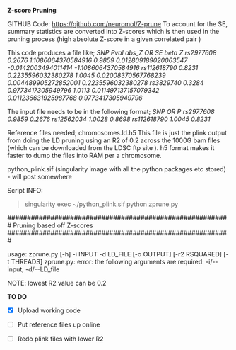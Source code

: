 **Z-score Pruning** 

GITHUB Code: https://github.com/neuromol/Z-prune
To account for the SE, summary statistics are converted into Z-scores which is then used in the pruning process (high absolute Z-score in a given correlated pair ) 

This code produces a file like; 
*SNP Pval abs_Z OR SE beta Z
rs2977608 0.2676 1.1086064370584916 0.9859 0.012809189020063547 -0.0142003494011414 -1.1086064370584916
rs112618790 0.8231 0.2235596032380278 1.0045 0.02008370567768239 0.004489905272852001 0.2235596032380278
rs3829740 0.3284 0.9773417305949796 1.0113 0.011497137157079342 0.011236631925987768 0.9773417305949796*

The input file needs to be in the following format; 
*SNP OR P
rs2977608 0.9859 0.2676
rs12562034 1.0028 0.8698
rs112618790 1.0045 0.8231*

Reference files needed; 
chromosomes.ld.h5  This file is just the plink output from doing the LD pruning using an R2 of 0.2 across the 1000G bam files (which can be downloaded from the LDSC ftp site ). h5 format makes it faster to dump the files into RAM per a chromosome. 

python_plink.sif (singularity image with all the python packages etc stored) - will post somewhere

Script INFO: 
> singularity exec ~/python_plink.sif python zprune.py

#########################################################
Pruning based off Z-scores
#########################################################

usage: zprune.py [-h] -i INPUT -d LD_FILE [-o OUTPUT] [-r2 RSQUARED]
[-t THREADS]
zprune.py: error: the following arguments are required: -i/--input, -d/--LD_file

NOTE: lowest R2 value can be 0.2


**TO DO** 
- [x] Upload working code
- [ ] Put reference files up online
- [ ] Redo plink files with lower R2

